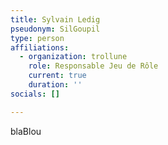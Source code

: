```yaml
---
title: Sylvain Ledig
pseudonym: SilGoupil
type: person
affiliations:
  - organization: trollune
    role: Responsable Jeu de Rôle
    current: true
    duration: ''
socials: []

---
```


blaBlou


